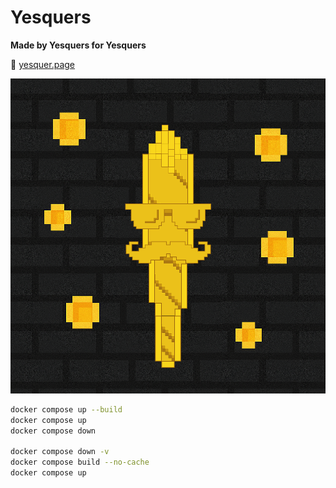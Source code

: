 # Yesquers

**Made by Yesquers for Yesquers**

🔗 [yesquer.page](https://yesquer.page)

![Demo](yesquers/src/assets/Yesquers/Gold.png)

```bash
docker compose up --build
docker compose up
docker compose down

docker compose down -v
docker compose build --no-cache
docker compose up
